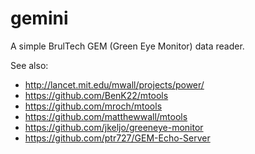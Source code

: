 # gemini
A simple BrulTech GEM (Green Eye Monitor) data reader.

See also:
 * http://lancet.mit.edu/mwall/projects/power/
 * https://github.com/BenK22/mtools
 * https://github.com/mroch/mtools
 * https://github.com/matthewwall/mtools
 * https://github.com/jkeljo/greeneye-monitor
 * https://github.com/ptr727/GEM-Echo-Server
